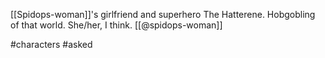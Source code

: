 [[Spidops-woman]]'s girlfriend and superhero The Hatterene. Hobgobling of that world. She/her, I think. [[@spidops-woman]]

#characters #asked 